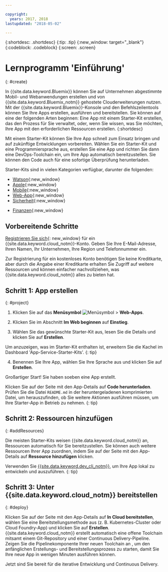```yaml
---

copyright:
  years: 2017, 2018
lastupdated: "2018-05-02"

---
```


{:shortdesc: .shortdesc}
{:tip: .tip}
{:new_window: target="_blank"}
{:codeblock: .codeblock}
{:screen: .screen}

# Lernprogramm 'Einführung'
{: #create}

In {{site.data.keyword.Bluemix}} können Sie auf Unternehmen abgestimmte Mobil- und Webanwendungen erstellen und von {{site.data.keyword.Bluemix_notm}} gehostete Clouderweiterungen nutzen. Mit der {{site.data.keyword.Bluemix}}-Konsole und den Befehlszeilentools können Sie Ihre Apps erstellen, ausführen und bereitstellen. Sie können auf eine der folgenden Arten beginnen: Eine App mit einem Starter-Kit erstellen, das den Prozess für Sie verwaltet, oder, wenn Sie wissen, was Sie möchten, Ihre App mit den erforderlichen Ressourcen erstellen.
{:shortdesc}

Mit einem Starter-Kit können Sie Ihre App schnell zum Einsatz bringen und auf zukünftige Entwicklungen vorbereiten. Wählen Sie ein Starter-Kit und eine Programmiersprache aus, erstellen Sie eine App und richten Sie dann eine DevOps-Toolchain ein, um Ihre App automatisch bereitzustellen. Sie können den Code auch für eine sofortige Überprüfung herunterladen. 

Starter-Kits sind in vielen Kategorien verfügbar, darunter die folgenden:

* [Watson](https://console.bluemix.net/developer/watson){:new_window}
* [Apple](https://console.bluemix.net/developer/appledevelopment){:new_window}
* [Mobile](https://console.bluemix.net/developer/mobile){:new_window}
* [Web-App](https://console.bluemix.net/developer/appservice){:new_window}
* [Sicherheit](https://console.bluemix.net/developer/security){:new_window}
<!--* [Watson Data Platform developer console](https://console.bluemix.net/developer/dataplatform)-->
* [Finanzen](https://console.bluemix.net/developer/finance){:new_window}

## Vorbereitende Schritte

[Registrieren Sie sich](https://console.bluemix.net){: new_window} für ein {{site.data.keyword.cloud_notm}}-Konto. Geben Sie Ihre E-Mail-Adresse, Ihren Namen, Ihr Unternehmen, Ihre Region und Telefonnummer ein.

Zur Registrierung für ein kostenloses Konto benötigen Sie keine Kreditkarte, aber durch die Angabe einer Kreditkarte erhalten Sie Zugriff auf weitere Ressourcen und können einfacher nachvollziehen, was {{site.data.keyword.cloud_notm}} alles zu bieten hat.

## Schritt 1: App erstellen
{: #project}

1. Klicken Sie auf das **Menüsymbol** ![Menüsymbol](../icons/icon_hamburger.svg) > **Web-Apps**.

2. Klicken Sie im Abschnitt **Im Web beginnen** auf **Einstieg**.

3. Wählen Sie das gewünschte Starter-Kit aus, lesen Sie die Details und klicken Sie auf **Erstellen**. 

  Um anzuzeigen, was im Starter-Kit enthalten ist, erweitern Sie die Kachel im Dashboard 'App-Service-Starter-Kits'.
  {: tip}

4. Benennen Sie Ihre App, wählen Sie Ihre Sprache aus und klicken Sie auf **Erstellen**. 

Großartiger Start! Sie haben soeben eine App erstellt.

Klicken Sie auf der Seite mit den App-Details auf **Code herunterladen**. Prüfen Sie die Datei `README.md` in der heruntergeladenen komprimierten Datei, um herauszufinden, ob Sie weitere Aktionen ausführen müssen, um Ihre Starter-App in Betrieb zu nehmen.
{: tip}

## Schritt 2: Ressourcen hinzufügen
{: #addResources}

Die meisten Starter-Kits weisen {{site.data.keyword.cloud_notm}} an, Ressourcen automatisch für Sie bereitzustellen. Sie können auch weitere Ressourcen Ihrer App zuordnen, indem Sie auf der Seite mit den App-Details auf **Ressource hinzufügen** klicken.

Verwenden Sie [{{site.data.keyword.dev_cli_notm}}](../cli/idt/index.html), um Ihre App lokal zu entwickeln und auszuführen.
{: tip}

## Schritt 3: Unter {{site.data.keyword.cloud_notm}} bereitstellen
{: #deploy}

Klicken Sie auf der Seite mit den App-Details auf **In Cloud bereitstellen**, wählen Sie eine Bereitstellungsmethode aus (z. B. Kubernetes-Cluster oder Cloud Foundry-App) und klicken Sie auf **Erstellen**. {{site.data.keyword.cloud_notm}} erstellt automatisch eine offene Toolchain mitsamt einem Git-Repository und einer Continuous Delivery-Pipeline. Zeigen Sie die Pipelinekomponente Ihrer neuen Toolchain an , um den anfänglichen Erstellungs- und Bereitstellungsprozess zu starten, damit Sie Ihre neue App in wenigen Minuten ausführen können.

Jetzt sind Sie bereit für die iterative Entwicklung und Continuous Delivery.
